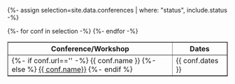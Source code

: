 {%- assign selection=site.data.conferences | where: "status", include.status -%}

<table width="80%" border="1" align="center">
<tr><th>Conference/Workshop</th><th>Dates</th></tr>
{%- for conf in selection -%}
<tr>
<td width="75%">
{%- if conf.url=='' -%}
{{ conf.name }}
{%- else %}
<a href="{{ conf.url }}" target="_blank">{{ conf.name}}</a>
{%- endif %}
</td>
<td width="25%">
{{ conf.dates }}
</td>
</tr>
{%- endfor -%}
</table>

